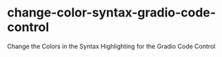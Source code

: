 # change-color-syntax-gradio-code-control
Change the Colors in the Syntax Highlighting for the Gradio Code Control
